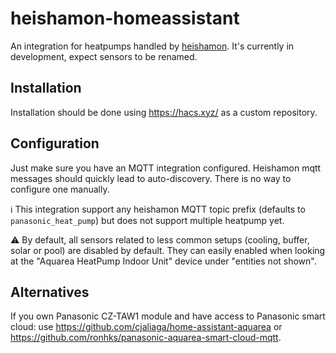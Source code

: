 # heishamon-homeassistant

An integration for heatpumps handled by [heishamon](https://github.com/Egyras/HeishaMon).
It's currently in development, expect sensors to be renamed.

## Installation
Installation should be done using https://hacs.xyz/ as a custom repository.

## Configuration

Just make sure you have an MQTT integration configured. Heishamon mqtt messages should quickly lead to auto-discovery. There is no way to configure one manually.

ℹ This integration support any heishamon MQTT topic prefix (defaults to `panasonic_heat_pump`) but does not support multiple heatpump yet.

⚠ By default, all sensors related to less common setups (cooling, buffer, solar or pool) are disabled by default. They can easily enabled when looking at the "Aquarea HeatPump Indoor Unit" device under "entities not shown".

## Alternatives

If you own Panasonic CZ-TAW1 module and have access to Panasonic smart cloud: use https://github.com/cjaliaga/home-assistant-aquarea or https://github.com/ronhks/panasonic-aquarea-smart-cloud-mqtt.
